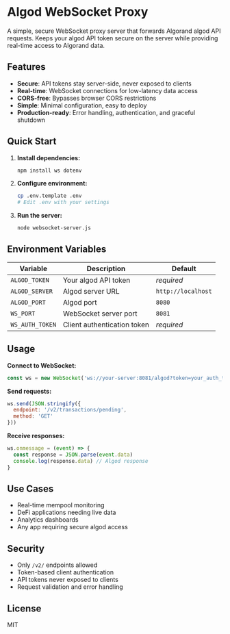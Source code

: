 # Algod WebSocket Proxy

A simple, secure WebSocket proxy server that forwards Algorand algod API requests. Keeps your algod API token secure on the server while providing real-time access to Algorand data.

## Features

- **Secure**: API tokens stay server-side, never exposed to clients
- **Real-time**: WebSocket connections for low-latency data access
- **CORS-free**: Bypasses browser CORS restrictions
- **Simple**: Minimal configuration, easy to deploy
- **Production-ready**: Error handling, authentication, and graceful shutdown

## Quick Start

1. **Install dependencies:**
   ```bash
   npm install ws dotenv
   ```

2. **Configure environment:**
   ```bash
   cp .env.template .env
   # Edit .env with your settings
   ```

3. **Run the server:**
   ```bash
   node websocket-server.js
   ```

## Environment Variables

| Variable | Description | Default |
|----------|-------------|---------|
| `ALGOD_TOKEN` | Your algod API token | *required* |
| `ALGOD_SERVER` | Algod server URL | `http://localhost` |
| `ALGOD_PORT` | Algod port | `8080` |
| `WS_PORT` | WebSocket server port | `8081` |
| `WS_AUTH_TOKEN` | Client authentication token | *required* |

## Usage

**Connect to WebSocket:**
```javascript
const ws = new WebSocket('ws://your-server:8081/algod?token=your_auth_token')
```

**Send requests:**
```javascript
ws.send(JSON.stringify({
  endpoint: '/v2/transactions/pending',
  method: 'GET'
}))
```

**Receive responses:**
```javascript
ws.onmessage = (event) => {
  const response = JSON.parse(event.data)
  console.log(response.data) // Algod response
}
```

## Use Cases

- Real-time mempool monitoring
- DeFi applications needing live data
- Analytics dashboards
- Any app requiring secure algod access

## Security

- Only `/v2/` endpoints allowed
- Token-based client authentication
- API tokens never exposed to clients
- Request validation and error handling

## License

MIT